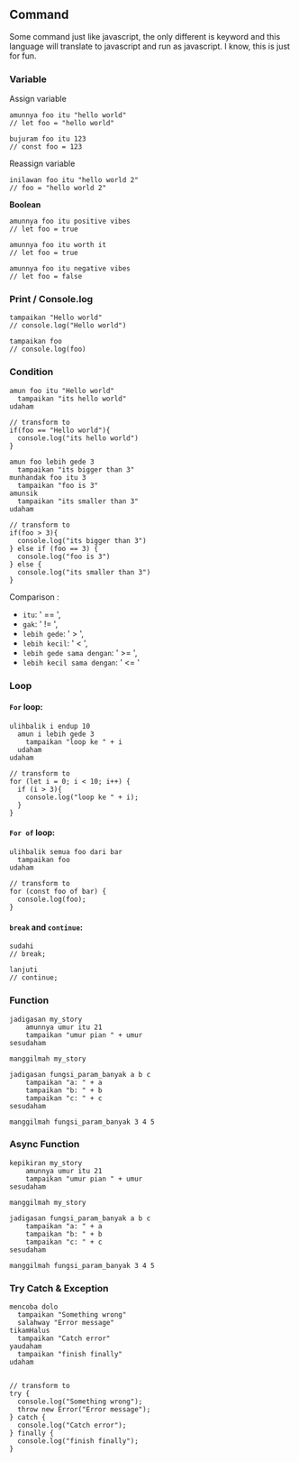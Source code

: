 ## Command

Some command just like javascript, the only different is keyword and this language will translate to javascript and run as javascript. I know, this is just for fun.
### Variable

Assign variable
```
amunnya foo itu "hello world"
// let foo = "hello world"

bujuram foo itu 123
// const foo = 123
```

Reassign variable
```
inilawan foo itu "hello world 2"
// foo = "hello world 2"
```

**Boolean**

```
amunnya foo itu positive vibes
// let foo = true

amunnya foo itu worth it
// let foo = true

amunnya foo itu negative vibes
// let foo = false
```

### Print / Console.log
```
tampaikan "Hello world"
// console.log("Hello world")

tampaikan foo
// console.log(foo)
```


### Condition

```
amun foo itu "Hello world"
  tampaikan "its hello world"
udaham

// transform to
if(foo == "Hello world"){
  console.log("its hello world")
}
```

```
amun foo lebih gede 3
  tampaikan "its bigger than 3"
munhandak foo itu 3
  tampaikan "foo is 3"
amunsik
  tampaikan "its smaller than 3"
udaham

// transform to
if(foo > 3){
  console.log("its bigger than 3")
} else if (foo == 3) {
  console.log("foo is 3")
} else {
  console.log("its smaller than 3")
}
```

Comparison : 
- `itu`: ' == ',
- `gak`: ' != ',
- `lebih gede`: ' > ',
- `lebih kecil`: ' < ',
- `lebih gede sama dengan`: ' >= ',
- `lebih kecil sama dengan`: ' <= '

### Loop

#### **`For` loop**:
```
ulihbalik i endup 10
  amun i lebih gede 3
    tampaikan "loop ke " + i
  udaham
udaham

// transform to
for (let i = 0; i < 10; i++) {
  if (i > 3){
    console.log("loop ke " + i);
  }
}
```

#### **`For of` loop**:
```
ulihbalik semua foo dari bar
  tampaikan foo
udaham

// transform to
for (const foo of bar) {
  console.log(foo);
}
```

#### **`break`** and **`continue`**:
```
sudahi
// break;

lanjuti
// continue;
```

### Function
```
jadigasan my_story
    amunnya umur itu 21
    tampaikan "umur pian " + umur
sesudaham

manggilmah my_story

jadigasan fungsi_param_banyak a b c
    tampaikan "a: " + a
    tampaikan "b: " + b
    tampaikan "c: " + c
sesudaham

manggilmah fungsi_param_banyak 3 4 5
```

### Async Function
```
kepikiran my_story
    amunnya umur itu 21
    tampaikan "umur pian " + umur
sesudaham

manggilmah my_story

jadigasan fungsi_param_banyak a b c
    tampaikan "a: " + a
    tampaikan "b: " + b
    tampaikan "c: " + c
sesudaham

manggilmah fungsi_param_banyak 3 4 5
```

### Try Catch & Exception
```
mencoba dolo
  tampaikan "Something wrong"
  salahway "Error message"
tikamHalus
  tampaikan "Catch error"
yaudaham
  tampaikan "finish finally"
udaham


// transform to
try {
  console.log("Something wrong");
  throw new Error("Error message");
} catch {
  console.log("Catch error");
} finally {
  console.log("finish finally");
} 
```
